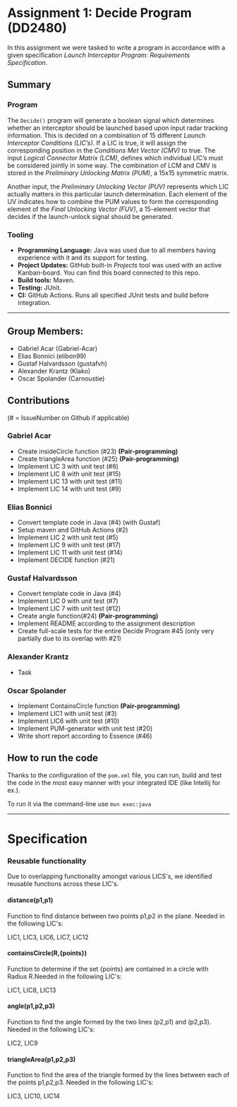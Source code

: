 # Assignment 1: Decide Program (DD2480)

In this assignment we were tasked to write a program in accordance with a given specification _Launch Interceptor Program: Requirements
Specification_. 

## Summary

### Program

The `Decide()` program will generate a boolean signal which determines whether an interceptor should be
launched based upon input radar tracking information. This is decided on a combination of 15 different _Launch Interceptor Conditions (LIC’s)_. 
If a LIC is true, it will assign the corresponding position in the _Conditions Met Vector
(CMV)_ to true. The input _Logical Connector Matrix (LCM)_, defines which individual LIC’s must be considered jointly in some way. 
The combination of LCM and CMV is stored in the _Preliminary Unlocking
Matrix (PUM)_, a 15x15 symmetric matrix. 

Another input, the _Preliminary Unlocking Vector (PUV)_ represents which LIC actually matters
in this particular launch determination. Each element of the UV indicates how to combine the PUM
values to form the corresponding element of the _Final Unlocking Vector (FUV)_, a 15-element
vector that decides if the launch-unlock signal should be generated.

### Tooling

- **Programming Language:** Java was used due to all members having experience with it and its support for testing. 
- **Project Updates:** GitHub built-in _Projects_ tool was used with an active Kanban-board. You can find this board connected to this repo.
- **Build tools:** Maven.
- **Testing:** JUnit.
- **CI:** GitHub Actions. Runs all specified JUnit tests and build before integration.

---


## Group Members:
- Gabriel Acar (Gabriel-Acar)
- Elias Bonnici (elibon99)
- Gustaf Halvardsson (gustafvh)
- Alexander Krantz (Klako)
- Oscar Spolander (Carnoustie)

## Contributions 
(# = IssueNumber on Github if applicable)

### Gabriel Acar
- Create insideCircle function (#23) **(Pair-programming)**
- Create triangleArea function (#25) **(Pair-programming)**
- Implement LIC 3 with unit test (#6)
- Implement LIC 8 with unit test (#15)
- Implement LIC 13 with unit test (#11)
- Implement LIC 14 with unit test (#9)

### Elias Bonnici
- Convert template code in Java (#4) (with Gustaf)
- Setup maven and GitHub Actions (#2)
- Implement LIC 2 with unit test (#5)
- Implement LIC 9 with unit test (#17)
- Implement LIC 11 with unit test (#14)
- Implement DECIDE function (#21)

### Gustaf Halvardsson
- Convert template code in Java (#4)
- Implement LIC 0 with unit test (#7)
- Implement LIC 7 with unit test (#12)
- Create angle function(#24) **(Pair-programming)**
- Implement README according to the assignment description
- Create full-scale tests for the entire Decide Program #45 (only very partially due to its overlap with #21)

### Alexander Krantz
- Task

### Oscar Spolander
- Implement ContainsCircle function **(Pair-programming)**
- Implement LIC1 with uniit test (#3)
- Implement LIC6 with unit test (#10)
- Implement PUM-generator with unit test (#20)
- Write short report according to Essence (#46)



## How to run the code

Thanks to the configuration of the `pom.xml` file, you can run, build and test the code in the most easy manner with your integrated IDE (like Intellij for ex.). 

To run it via the command-line use `mvn exec:java`

---

# Specification


### Reusable functionality
Due to overlapping functionality amongst various LICS's, we identified reusable functions across these LIC's.

#### distance(p1,p1)
Function to find distance between two points p1,p2 in the plane. Needed in the following LIC's:

LIC1, LIC3, LIC6, LIC7, LIC12

#### containsCircle(R,{points})
Function to determine if the set {points} are contained in a circle with Radius R.Needed in the following LIC's:

LIC1, LIC8, LIC13

#### angle(p1,p2,p3)
Function to find the angle formed by the two lines (p2,p1) and (p2,p3). Needed in the following LIC's:

LIC2, LIC9

#### triangleArea(p1,p2,p3)
Function to find the area of the triangle formed by the lines between each of the points p1,p2,p3.
Needed in the following LIC's:

LIC3, LIC10, LIC14

